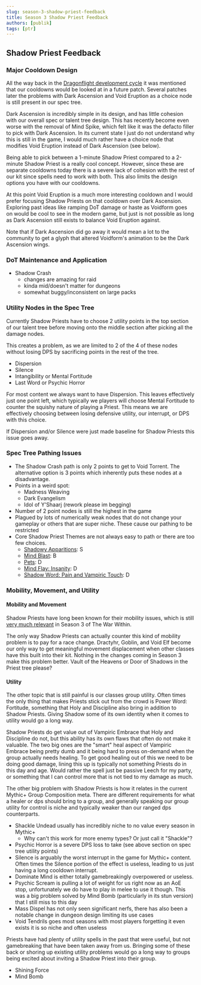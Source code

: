 ```yaml
---
slug: season-3-shadow-priest-feedback
title: Season 3 Shadow Priest Feedback
authors: [publik]
tags: [ptr]
---
```


## Shadow Priest Feedback

### Major Cooldown Design
All the way back in the [Dragonflight development cycle](https://www.bluetracker.gg/wow/topic/us-en/1279512-feedback-priests/) it was mentioned that our cooldowns would be looked at in a future patch. Several patches later the problems with Dark Ascension and Void Eruption as a choice node is still present in our spec tree.

Dark Ascension is incredibly simple in its design, and has little cohesion with our overall spec or talent tree design. This has recently become even worse with the removal of Mind Spike, which felt like it was the defacto filler to pick with Dark Ascension. In its current state I just do not understand why this is still in the game, I would much rather have a choice node that modifies Void Eruption instead of Dark Ascension (see below).

Being able to pick between a 1-minute Shadow Priest compared to a 2-minute Shadow Priest is a really cool concept. However, since these are separate cooldowns today there is a severe lack of cohesion with the rest of our kit since spells need to work with both. This also limits the design options you have with our cooldowns.

At this point Void Eruption is a much more interesting cooldown and I would prefer focusing Shadow Priests on that cooldown over Dark Ascension. Exploring past ideas like ramping DoT damage or haste as Voidform goes on would be cool to see in the modern game, but just is not possible as long as Dark Ascension still exists to balance Void Eruption against.

Note that if Dark Ascension did go away it would mean a lot to the community to get a glyph that altered Voidform's animation to be the Dark Ascension wings. 

### DoT Maintenance and Application
- Shadow Crash
  - changes are amazing for raid
  - kinda mid/doesn't matter for dungeons
  - somewhat buggy/inconsistent on large packs

### Utility Nodes in the Spec Tree
Currently Shadow Priests have to choose 2 utility points in the top section of our talent tree before moving onto the middle section after picking all the damage nodes.

This creates a problem, as we are limited to 2 of the 4 of these nodes without losing DPS by sacrificing points in the rest of the tree.
- Dispersion
- Silence
- Intangibility or Mental Fortitude
- Last Word or Psychic Horror

For most content we always want to have Dispersion. This leaves effectively just one point left, which typically we players will choose Mental Fortitude to counter the squishy nature of playing a Priest. This means we are effectively choosing between losing defensive utility, our interrupt, or DPS with this choice.

If Dispersion and/or Silence were just made baseline for Shadow Priests this issue goes away.

### Spec Tree Pathing Issues
- The Shadow Crash path is only 2 points to get to Void Torrent. The alternative option is 3 points which inherently puts these nodes at a disadvantage.
- Points in a weird spot:
  - Madness Weaving
  - Dark Evangelism
  - Idol of Y'Shaarj (rework please im begging)
- Number of 2 point nodes is still the highest in the game
- Plagued by lots of numerically weak nodes that do not change your gameplay or others that are super niche. These cause our pathing to be restricted
- Core Shadow Priest Themes are not always easy to path or there are too few choices. 
  - [Shadowy Apparitions](https://www.wowhead.com/ptr-2/talent-calc/priest/shadow/archon/DBAAAGZFhfFQFQFQFQFAAAAA): S
  - [Mind Blast](https://www.wowhead.com/ptr-2/talent-calc/priest/shadow/archon/DBAAAGg5BOBFBKBQBiUBBhOBAAAA): B
  - [Pets](https://www.wowhead.com/ptr-2/talent-calc/priest/shadow/archon/DBAAAFhXGh5GQGYGDGAAAAA): D
  - [Mind Flay: Insanity](https://www.wowhead.com/ptr-2/talent-calc/priest/shadow/archon/DBAAAFg9IQISIIIDIChOAfAAAAA): D
  - [Shadow Word: Pain and Vampiric Touch](https://www.wowhead.com/ptr-2/talent-calc/priest/shadow/archon/DBAAAHhIDHCKJFJQJdJBDBhQBAAAA): D

### Mobility, Movement, and Utility

#### Mobility and Movement
Shadow Priests have long been known for their mobility issues, which is still [very much relevant](https://www.twitch.tv/publikpriest/clip/OptimisticAmericanSalsifyGrammarKing-ifxkZMx8sCOrUrd3) in Season 3 of The War Within. 

The only way Shadow Priests can actually counter this kind of mobility problem is to pay for a race change. Dractyhr, Goblin, and Void Elf become our only way to get meaningful movement displacement when other classes have this built into their kit. Nothing in the changes coming in Season 3 make this problem better. Vault of the Heavens or Door of Shadows in the Priest tree please?

#### Utility
The other topic that is still painful is our classes group utility. Often times the only thing that makes Priests stick out from the crowd is Power Word: Fortitude, something that Holy and Discipline also bring in addition to Shadow Priests. Giving Shadow some of its own identity when it comes to utility would go a long way.

Shadow Priests do get value out of Vampiric Embrace that Holy and Discipline do not, but this ability has its own flaws that often do not make it valuable. The two big ones are the "smart" heal aspect of Vampiric Embrace being pretty dumb and it being hard to press on-demand when the group actually needs healing. To get good healing out of this we need to be doing good damage, lining this up is typically not something Priests do in this day and age. Would rather the spell just be passive Leech for my party, or something that I can control more that is not tied to my damage as much.

The other big problem with Shadow Priests is how it relates in the current Mythic+ Group Composition meta. There are different requirements for what a healer or dps should bring to a group, and generally speaking our group utility for control is niche and typically weaker than our ranged dps counterparts.
- Shackle Undead usually has incredibly niche to no value every season in Mythic+
  - Why can't this work for more enemy types? Or just call it "Shackle"?
- Psychic Horror is a severe DPS loss to take (see above section on spec tree utility points)
- Silence is arguably the worst interrupt in the game for Mythic+ content. Often times the Silence portion of the effect is useless, leading to us just having a long cooldown interrupt.
- Dominate Mind is either totally gamebreakingly overpowered or useless.
- Psychic Scream is pulling a lot of weight for us right now as an AoE stop, unfortunately we do have to play in melee to use it though. This was a big problem solved by Mind Bomb (particularly in its stun version) that I still miss to this day
- Mass Dispel has not only seen significant nerfs, there has also been a notable change in dungeon design limiting its use cases
- Void Tendrils goes most seasons with most players forgetting it even exists it is so niche and often useless

Priests have had plenty of utility spells in the past that were useful, but not gamebreaking that have been taken away from us. Bringing some of these back or shoring up existing utility problems would go a long way to groups being excited about inviting a Shadow Priest into their group.
- Shining Force
- Mind Bomb
